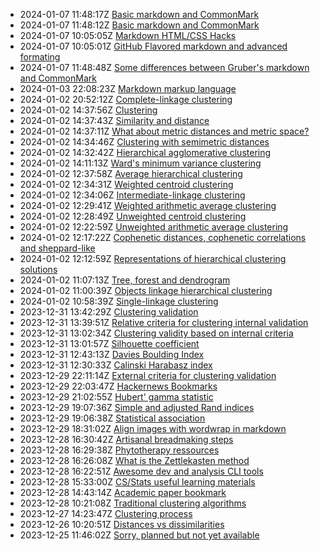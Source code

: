 * 2024-01-07 11:48:17Z [Basic markdown and CommonMark](../45)
* 2024-01-07 11:48:12Z [Basic markdown and CommonMark](../41)
* 2024-01-07 10:05:05Z [Markdown HTML/CSS Hacks](../44)
* 2024-01-07 10:05:01Z [GitHub Flavored markdown and advanced formating](../43)
* 2024-01-07 11:48:48Z [Some differences between Gruber's markdown and CommonMark ](../42)
* 2024-01-03 22:08:23Z [Markdown markup language](../40)
* 2024-01-02 20:52:12Z [Complete-linkage clustering](../30)
* 2024-01-02 14:37:56Z [Clustering](../5)
* 2024-01-02 14:37:43Z [Similarity and distance](../3)
* 2024-01-02 14:37:11Z [What about metric distances and metric space?](../16)
* 2024-01-02 14:34:46Z [Clustering with semimetric distances](../17)
* 2024-01-02 14:32:42Z [Hierarchical agglomerative clustering](../32)
* 2024-01-02 14:11:13Z [Ward's minimum variance clustering](../39)
* 2024-01-02 12:37:58Z [Average hierarchical clustering](../34)
* 2024-01-02 12:34:31Z [Weighted centroid clustering](../38)
* 2024-01-02 12:34:06Z [Intermediate-linkage clustering](../31)
* 2024-01-02 12:29:41Z [Weighted arithmetic average clustering](../36)
* 2024-01-02 12:28:49Z [Unweighted centroid clustering](../37)
* 2024-01-02 12:22:59Z [Unweighted arithmetic average clustering](../35)
* 2024-01-02 12:17:22Z [Cophenetic distances, cophenetic correlations and sheppard-like](../23)
* 2024-01-02 12:12:59Z [Representations of hierarchical clustering solutions](../33)
* 2024-01-02 11:07:13Z [Tree, forest and dendrogram](../18)
* 2024-01-02 11:00:39Z [Objects linkage hierarchical clustering](../28)
* 2024-01-02 10:58:39Z [Single-linkage clustering](../29)
* 2023-12-31 13:42:29Z [Clustering validation](../9)
* 2023-12-31 13:39:51Z [Relative criteria for clustering internal validation](../27)
* 2023-12-31 13:02:34Z [Clustering validity based on internal criteria](../10)
* 2023-12-31 13:01:57Z [Silhouette coefficient](../26)
* 2023-12-31 12:43:13Z [Davies Boulding Index](../25)
* 2023-12-31 12:30:33Z [Calinski Harabasz index](../24)
* 2023-12-29 22:11:14Z [External criteria for clustering validation](../20)
* 2023-12-29 22:03:47Z [Hackernews Bookmarks](../8)
* 2023-12-29 21:02:55Z [Hubert' gamma statistic](../22)
* 2023-12-29 19:07:36Z [Simple and adjusted Rand indices](../21)
* 2023-12-29 19:06:38Z [Statistical association](../2)
* 2023-12-29 18:31:02Z [Align images with wordwrap in markdown](../19)
* 2023-12-28 16:30:42Z [Artisanal breadmaking steps](../15)
* 2023-12-28 16:29:38Z [Phytotherapy ressources](../14)
* 2023-12-28 16:26:08Z [What is the Zettlekasten method](../1)
* 2023-12-28 16:22:51Z [Awesome dev and analysis CLI tools](../13)
* 2023-12-28 15:33:00Z [CS/Stats useful learning materials](../12)
* 2023-12-28 14:43:14Z [Academic paper bookmark](../11)
* 2023-12-28 10:21:08Z [Traditional clustering algorithms](../7)
* 2023-12-27 14:23:47Z [Clustering process](../6)
* 2023-12-26 10:20:51Z [Distances vs dissimilarities](../4)
* 2023-12-25 11:46:02Z [Sorry, planned but not yet available](../0)
